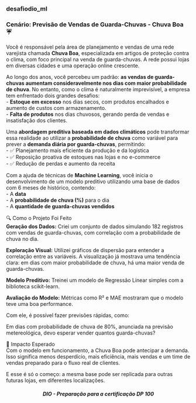 ### desafiodio_ml

### Cenário: Previsão de Vendas de Guarda-Chuvas - Chuva Boa ☔

Você é responsável pela área de planejamento e vendas de uma rede varejista chamada **Chuva Boa**, especializada em artigos de proteção contra o clima, com foco principal na venda de guarda-chuvas. A rede possui lojas em diversas cidades e uma operação online crescente.  

Ao longo dos anos, você percebeu um padrão: **as vendas de guarda-chuvas aumentam consideravelmente nos dias com maior probabilidade de chuva**. No entanto, como o clima é naturalmente imprevisível, a empresa tem enfrentado dois grandes desafios:  
    - **Estoque em excesso** nos dias secos, com produtos encalhados e aumento de custos com armazenamento.  
    - **Falta de produtos** nos dias chuvosos, gerando perda de vendas e insatisfação dos clientes.  

Uma **abordagem preditiva baseada em dados climáticos** pode transformar essa realidade ao utilizar a **probabilidade de chuva** como variável para prever a **demanda diária por guarda-chuvas**, permitindo:    
    - ✅ Planejamento mais eficiente da produção e da logística  
    - ✅ Reposição proativa de estoques nas lojas e no e-commerce  
    - ✅ Redução de perdas e aumento da receita  
    
 Com a ajuda de técnicas de **Machine Learning**, você inicia o desenvolvimento de um modelo preditivo utilizando uma base de dados com 6 meses de histórico, contendo:  
    - A **data**  
    - A **probabilidade de chuva (%)** para o dia  
    - A **quantidade de guarda-chuvas vendidos**     


🔍 Como o Projeto Foi Feito   
**Geração dos Dados:** Criei um conjunto de dados simulando 182 registros com vendas de guarda-chuvas, com correlação com a probabilidade de chuva no dia.    

**Exploração Visual:** Utilizei gráficos de dispersão para entender a correlação entre as variáveis. A visualização já mostrava uma tendência clara: em dias com maior probabilidade de chuva, há uma maior venda de guarda-chuvas.  

**Modelo Preditivo:** Treinei um modelo de Regressão Linear simples com a biblioteca scikit-learn.

**Avaliação do Modelo:** Métricas como R² e MAE mostraram que o modelo teve uma boa performance.

Com ele, é possível fazer previsões rápidas, como:  

Em dias com probabilidade de chuva de 80%, anunciada na previsão metereológica, devo esperar vender quantos guarda-chuvas?  
  
🚀 Impacto Esperado  
Com o modelo em funcionamento, a Chuva Boa pode antecipar a demanda. Isso significa menos desperdício, mais eficiência, mais vendas e um time de vendas preparado para o fluxo real de clientes.  
  
E esse é só o começo: a mesma base pode ser replicada para outras futuras lojas, em diferentes localizações.

<h5 align="center">DIO - Preparação para a certificação DP 100</h5> 
